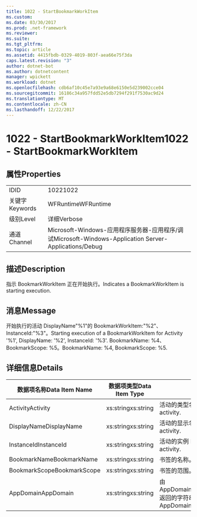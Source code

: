 ```yaml
---
title: 1022 - StartBookmarkWorkItem
ms.custom: 
ms.date: 03/30/2017
ms.prod: .net-framework
ms.reviewer: 
ms.suite: 
ms.tgt_pltfrm: 
ms.topic: article
ms.assetid: 4415fbdb-0329-4019-803f-aea66e75f3da
caps.latest.revision: "3"
author: dotnet-bot
ms.author: dotnetcontent
manager: wpickett
ms.workload: dotnet
ms.openlocfilehash: cdb6af10c45e7a93e9a68e6150e5d239002cce04
ms.sourcegitcommit: 16186c34a957fdd52e5db7294f291f7530ac9d24
ms.translationtype: MT
ms.contentlocale: zh-CN
ms.lasthandoff: 12/22/2017
---
```

# <a name="1022---startbookmarkworkitem"></a><span data-ttu-id="9c3bf-102">1022 - StartBookmarkWorkItem</span><span class="sxs-lookup"><span data-stu-id="9c3bf-102">1022 - StartBookmarkWorkItem</span></span>
## <a name="properties"></a><span data-ttu-id="9c3bf-103">属性</span><span class="sxs-lookup"><span data-stu-id="9c3bf-103">Properties</span></span>  
  
|||  
|-|-|  
|<span data-ttu-id="9c3bf-104">ID</span><span class="sxs-lookup"><span data-stu-id="9c3bf-104">ID</span></span>|<span data-ttu-id="9c3bf-105">1022</span><span class="sxs-lookup"><span data-stu-id="9c3bf-105">1022</span></span>|  
|<span data-ttu-id="9c3bf-106">关键字</span><span class="sxs-lookup"><span data-stu-id="9c3bf-106">Keywords</span></span>|<span data-ttu-id="9c3bf-107">WFRuntime</span><span class="sxs-lookup"><span data-stu-id="9c3bf-107">WFRuntime</span></span>|  
|<span data-ttu-id="9c3bf-108">级别</span><span class="sxs-lookup"><span data-stu-id="9c3bf-108">Level</span></span>|<span data-ttu-id="9c3bf-109">详细</span><span class="sxs-lookup"><span data-stu-id="9c3bf-109">Verbose</span></span>|  
|<span data-ttu-id="9c3bf-110">通道</span><span class="sxs-lookup"><span data-stu-id="9c3bf-110">Channel</span></span>|<span data-ttu-id="9c3bf-111">Microsoft-Windows-应用程序服务器-应用程序/调试</span><span class="sxs-lookup"><span data-stu-id="9c3bf-111">Microsoft-Windows-Application Server-Applications/Debug</span></span>|  
  
## <a name="description"></a><span data-ttu-id="9c3bf-112">描述</span><span class="sxs-lookup"><span data-stu-id="9c3bf-112">Description</span></span>  
 <span data-ttu-id="9c3bf-113">指示 BookmarkWorkItem 正在开始执行。</span><span class="sxs-lookup"><span data-stu-id="9c3bf-113">Indicates a BookmarkWorkItem is starting execution.</span></span>  
  
## <a name="message"></a><span data-ttu-id="9c3bf-114">消息</span><span class="sxs-lookup"><span data-stu-id="9c3bf-114">Message</span></span>  
 <span data-ttu-id="9c3bf-115">开始执行的活动 DisplayName"%1"的 BookmarkWorkItem:"%2"、 InstanceId:"%3"。</span><span class="sxs-lookup"><span data-stu-id="9c3bf-115">Starting execution of a BookmarkWorkItem for Activity '%1', DisplayName: '%2', InstanceId: '%3'.</span></span>  <span data-ttu-id="9c3bf-116">BookmarkName: %4、BookmarkScope: %5。</span><span class="sxs-lookup"><span data-stu-id="9c3bf-116">BookmarkName: %4, BookmarkScope: %5.</span></span>  
  
## <a name="details"></a><span data-ttu-id="9c3bf-117">详细信息</span><span class="sxs-lookup"><span data-stu-id="9c3bf-117">Details</span></span>  
  
|<span data-ttu-id="9c3bf-118">数据项名称</span><span class="sxs-lookup"><span data-stu-id="9c3bf-118">Data Item Name</span></span>|<span data-ttu-id="9c3bf-119">数据项类型</span><span class="sxs-lookup"><span data-stu-id="9c3bf-119">Data Item Type</span></span>|<span data-ttu-id="9c3bf-120">描述</span><span class="sxs-lookup"><span data-stu-id="9c3bf-120">Description</span></span>|  
|--------------------|--------------------|-----------------|  
|<span data-ttu-id="9c3bf-121">Activity</span><span class="sxs-lookup"><span data-stu-id="9c3bf-121">Activity</span></span>|<span data-ttu-id="9c3bf-122">xs:string</span><span class="sxs-lookup"><span data-stu-id="9c3bf-122">xs:string</span></span>|<span data-ttu-id="9c3bf-123">活动的类型名称。</span><span class="sxs-lookup"><span data-stu-id="9c3bf-123">The type name of the activity.</span></span>|  
|<span data-ttu-id="9c3bf-124">DisplayName</span><span class="sxs-lookup"><span data-stu-id="9c3bf-124">DisplayName</span></span>|<span data-ttu-id="9c3bf-125">xs:string</span><span class="sxs-lookup"><span data-stu-id="9c3bf-125">xs:string</span></span>|<span data-ttu-id="9c3bf-126">活动的显示名称。</span><span class="sxs-lookup"><span data-stu-id="9c3bf-126">The display name of the activity.</span></span>|  
|<span data-ttu-id="9c3bf-127">InstanceId</span><span class="sxs-lookup"><span data-stu-id="9c3bf-127">InstanceId</span></span>|<span data-ttu-id="9c3bf-128">xs:string</span><span class="sxs-lookup"><span data-stu-id="9c3bf-128">xs:string</span></span>|<span data-ttu-id="9c3bf-129">活动的实例 ID。</span><span class="sxs-lookup"><span data-stu-id="9c3bf-129">The instance id of the activity.</span></span>|  
|<span data-ttu-id="9c3bf-130">BookmarkName</span><span class="sxs-lookup"><span data-stu-id="9c3bf-130">BookmarkName</span></span>|<span data-ttu-id="9c3bf-131">xs:string</span><span class="sxs-lookup"><span data-stu-id="9c3bf-131">xs:string</span></span>|<span data-ttu-id="9c3bf-132">书签的名称。</span><span class="sxs-lookup"><span data-stu-id="9c3bf-132">The name of the bookmark.</span></span>|  
|<span data-ttu-id="9c3bf-133">BookmarkScope</span><span class="sxs-lookup"><span data-stu-id="9c3bf-133">BookmarkScope</span></span>|<span data-ttu-id="9c3bf-134">xs:string</span><span class="sxs-lookup"><span data-stu-id="9c3bf-134">xs:string</span></span>|<span data-ttu-id="9c3bf-135">书签的范围。</span><span class="sxs-lookup"><span data-stu-id="9c3bf-135">The scope of the bookmark.</span></span>|  
|<span data-ttu-id="9c3bf-136">AppDomain</span><span class="sxs-lookup"><span data-stu-id="9c3bf-136">AppDomain</span></span>|<span data-ttu-id="9c3bf-137">xs:string</span><span class="sxs-lookup"><span data-stu-id="9c3bf-137">xs:string</span></span>|<span data-ttu-id="9c3bf-138">由 AppDomain.CurrentDomain.FriendlyName 返回的字符串。</span><span class="sxs-lookup"><span data-stu-id="9c3bf-138">The string returned by AppDomain.CurrentDomain.FriendlyName.</span></span>|

